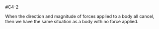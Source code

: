 #C4-2 

When the direction and magnitude of forces applied to a body all cancel, then we have the same situation as a body with no force applied.